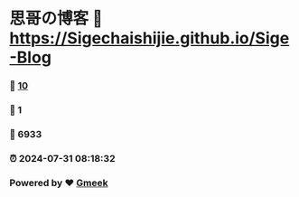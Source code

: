 # 思哥の博客 :link: https://Sigechaishijie.github.io/Sige-Blog 
### :page_facing_up: [10](https://Sigechaishijie.github.io/Sige-Blog/tag.html) 
### :speech_balloon: 1 
### :hibiscus: 6933 
### :alarm_clock: 2024-07-31 08:18:32 
### Powered by :heart: [Gmeek](https://github.com/Meekdai/Gmeek)
